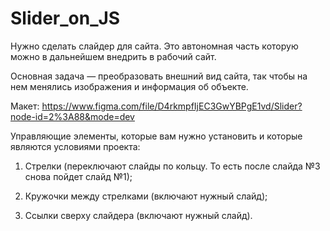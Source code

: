# Slider_on_JS
Нужно сделать слайдер для сайта. Это автономная часть которую можно в дальнейшем внедрить в рабочий сайт. 

Основная задача — преобразовать внешний вид сайта, так чтобы на нем менялись изображения и информация об объекте.

Макет: https://www.figma.com/file/D4rkmpfIjEC3GwYBPgE1vd/Slider?node-id=2%3A88&mode=dev

Управляющие элементы, которые вам нужно установить и которые являются условиями проекта:

1. Стрелки (переключают слайды по кольцу. То есть после слайда №3 снова пойдет слайд №1);

2. Кружочки между стрелками (включают нужный слайд);

3. Ссылки сверху слайдера (включают нужный слайд).
